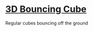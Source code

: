 
# [3D Bouncing Cube](https://htmlpreview.github.io/?//github.com/Antosser/3d-bouncing-cube/blob/master/index.html)
Regular cubes bouncing off the ground
